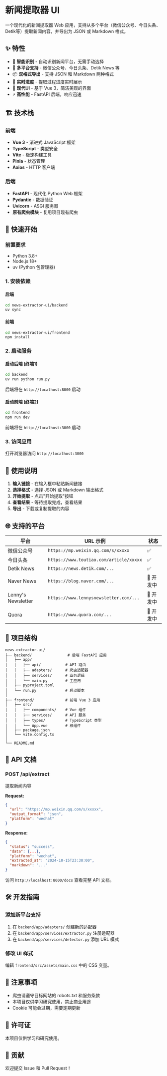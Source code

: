 # 新闻提取器 UI

一个现代化的新闻提取器 Web 应用，支持从多个平台（微信公众号、今日头条、Detik等）提取新闻内容，并导出为 JSON 或 Markdown 格式。

## ✨ 特性

- 🎯 **智能识别** - 自动识别新闻平台，无需手动选择
- 📰 **多平台支持** - 微信公众号、今日头条、Detik News 等
- 📦 **双格式导出** - 支持 JSON 和 Markdown 两种格式
- 🚀 **实时进度** - 提取过程进度实时展示
- 💅 **现代UI** - 基于 Vue 3，简洁美观的界面
- ⚡ **高性能** - FastAPI 后端，响应迅速

## 🏗️ 技术栈

### 前端
- **Vue 3** - 渐进式 JavaScript 框架
- **TypeScript** - 类型安全
- **Vite** - 极速构建工具
- **Pinia** - 状态管理
- **Axios** - HTTP 客户端

### 后端
- **FastAPI** - 现代化 Python Web 框架
- **Pydantic** - 数据验证
- **Uvicorn** - ASGI 服务器
- **原有爬虫模块** - 复用项目现有爬虫

## 🚀 快速开始

### 前置要求

- Python 3.8+
- Node.js 18+
- uv (Python 包管理器)

### 1. 安装依赖

#### 后端
```bash
cd news-extractor-ui/backend
uv sync
```

#### 前端
```bash
cd news-extractor-ui/frontend
npm install
```

### 2. 启动服务

#### 启动后端 (终端1)
```bash
cd backend
uv run python run.py
```

后端将在 `http://localhost:8000` 启动

#### 启动前端 (终端2)
```bash
cd frontend
npm run dev
```

前端将在 `http://localhost:3000` 启动

### 3. 访问应用

打开浏览器访问 `http://localhost:3000`

## 📖 使用说明

1. **输入链接** - 在输入框中粘贴新闻链接
2. **选择格式** - 选择 JSON 或 Markdown 输出格式
3. **开始提取** - 点击"开始提取"按钮
4. **查看结果** - 等待提取完成，查看结果
5. **导出** - 下载或复制提取的内容

## 🌐 支持的平台

| 平台 | URL 示例 | 状态 |
|------|---------|------|
| 微信公众号 | `https://mp.weixin.qq.com/s/xxxxx` | ✅ |
| 今日头条 | `https://www.toutiao.com/article/xxxxx` | ✅ |
| Detik News | `https://news.detik.com/...` | ✅ |
| Naver News | `https://blog.naver.com/...` | 🚧 开发中 |
| Lenny's Newsletter | `https://www.lennysnewsletter.com/...` | 🚧 开发中 |
| Quora | `https://www.quora.com/...` | 🚧 开发中 |

## 📁 项目结构

```
news-extractor-ui/
├── backend/                # 后端 FastAPI 应用
│   ├── app/
│   │   ├── api/           # API 路由
│   │   ├── adapters/      # 爬虫适配器
│   │   ├── services/      # 业务逻辑
│   │   └── main.py        # 主应用
│   ├── pyproject.toml
│   └── run.py             # 启动脚本
│
├── frontend/              # 前端 Vue 3 应用
│   ├── src/
│   │   ├── components/    # Vue 组件
│   │   ├── services/      # API 服务
│   │   ├── types/         # TypeScript 类型
│   │   └── App.vue        # 根组件
│   ├── package.json
│   └── vite.config.ts
│
└── README.md
```

## 🔌 API 文档

### POST /api/extract
提取新闻内容

**Request:**
```json
{
  "url": "https://mp.weixin.qq.com/s/xxxxx",
  "output_format": "json",
  "platform": "wechat"
}
```

**Response:**
```json
{
  "status": "success",
  "data": {...},
  "platform": "wechat",
  "extracted_at": "2024-10-15T23:30:00",
  "markdown": "..."
}
```

访问 `http://localhost:8000/docs` 查看完整 API 文档。

## 🛠️ 开发指南

### 添加新平台支持

1. 在 `backend/app/adapters/` 创建新的适配器
2. 在 `backend/app/services/extractor.py` 注册适配器
3. 在 `backend/app/services/detector.py` 添加 URL 模式

### 修改 UI 样式

编辑 `frontend/src/assets/main.css` 中的 CSS 变量。

## 📝 注意事项

- 爬虫请遵守目标网站的 robots.txt 和服务条款
- 本项目仅供学习研究使用，禁止商业用途
- Cookie 可能会过期，需要定期更新

## 📄 许可证

本项目仅供学习和研究使用。

## 🤝 贡献

欢迎提交 Issue 和 Pull Request！
